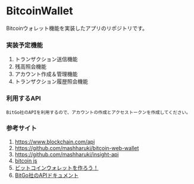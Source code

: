 # BitcoinWallet
Bitcoinウォレット機能を実装したアプリのリポジトリです。

### 実装予定機能
  1. トランザクション送信機能
  2. 残高照会機能
  3. アカウント作成＆管理機能
  4. トランザクション履歴照会機能

### 利用するAPI
    BitGo社のAPIを利用するので、アカウントの作成とアクセストークンを作成してください。

### 参考サイト
  1. <a href="https://www.blockchain.com/api">https://www.blockchain.com/api</a>
  2. <a href="https://github.com/mashharuki/bitcoin-web-wallet">https://github.com/mashharuki/bitcoin-web-wallet</a>
  3. <a href="https://github.com/mashharuki/insight-api">https://github.com/mashharuki/insight-api</a>
  4. <a href="https://github.com/mashharuki/bitcoinjs-lib">bitcoin js</a>
  5. <a href="https://tech.bitbank.cc/bitcoin-wallet/">ビットコインウォレットを作ろう！</a>
  6. <a href="https://app.bitgo.com/docs/#section/Multi-Signature-Wallets">BitGo社のAPIドキュメント</a>
                                                        
